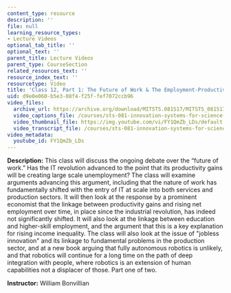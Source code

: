 ```yaml
---
content_type: resource
description: ''
file: null
learning_resource_types:
- Lecture Videos
optional_tab_title: ''
optional_text: ''
parent_title: Lecture Videos
parent_type: CourseSection
related_resources_text: ''
resource_index_text: ''
resourcetype: Video
title: 'Class 12, Part 1: The Future of Work & The Employment-Productivity Debate'
uid: d9e0e060-b5e3-08f4-f25f-fef7072ccb96
video_files:
  archive_url: https://archive.org/download/MITSTS.081S17/MITSTS_081S17_Class12_1_300k.mp4
  video_captions_file: /courses/sts-081-innovation-systems-for-science-technology-energy-manufacturing-and-health-spring-2017/933a9a3340d05c1ea44be599aad67975_FY1QmZb_LDs.vtt
  video_thumbnail_file: https://img.youtube.com/vi/FY1QmZb_LDs/default.jpg
  video_transcript_file: /courses/sts-081-innovation-systems-for-science-technology-energy-manufacturing-and-health-spring-2017/1e25527567ec1519ef4c5cc9baf669fe_FY1QmZb_LDs.pdf
video_metadata:
  youtube_id: FY1QmZb_LDs
---
```


**Description:** This class will discuss the ongoing debate over the “future of work.” Has the IT revolution advanced to the point that its productivity gains will be creating large scale unemployment? The class will examine arguments advancing this argument, including that the nature of work has fundamentally shifted with the entry of IT at scale into both services and production sectors. It will then look at the response by a prominent economist that the linkage between productivity gains and rising net employment over time, in place since the industrial revolution, has indeed not significantly shifted. It will also look at the linkage between education and higher-skill employment, and the argument that this is a key explanation for rising income inequality. The class will also look at the issue of "jobless innovation" and its linkage to fundamental problems in the production sector, and at a new book arguing that fully autonomous robotics is unlikely, and that robotics will continue for a long time on the path of deep integration with people, where robotics is an extension of human capabilities not a displacer of those. Part one of two.

**Instructor:** William Bonvillian